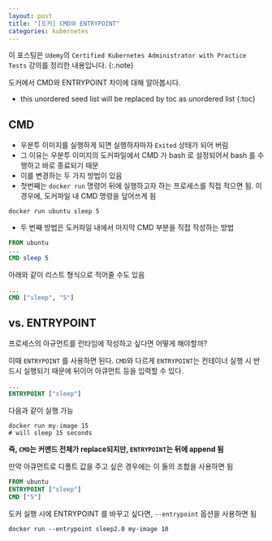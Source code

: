 ```yaml
---
layout: post
title: "[도커] CMD와 ENTRYPOINT"
categories: kubernetes
---
```


이 포스팅은 `Udemy`의 `Certified Kubernetes Administrator with Practice Tests` 강의를 정리한 내용입니다.
{:.note}

도커에서 CMD와 ENTRYPOINT 차이에 대해 알아봅시다.

* this unordered seed list will be replaced by toc as unordered list
{:toc}

## CMD

- 우분투 이미지를 실행하게 되면 실행하자마자 `Exited` 상태가 되어 버림
- 그 이유는 우분투 이미지의 도커파일에서 CMD 가 bash 로 설정되어서 bash 를 수행하고 바로 종료되기 때문
- 이를 변경하는 두 가지 방법이 있음
- 첫번째는 `docker run` 명령어 뒤에 실행하고자 하는 프로세스를 직접 적으면 됨. 이 경우에, 도커파일 내 CMD 명령을 덮어쓰게 됨

```
docker run ubuntu sleep 5
```

- 두 번째 방법은 도커파일 내에서 마지막 CMD 부분을 직접 작성하는 방법

```Dockerfile
FROM ubuntu
...
CMD sleep 5
```

아래와 같이 리스트 형식으로 적어줄 수도 있음

```Dockerfile
...
CMD ["sleep", "5"]
```

## vs. ENTRYPOINT

프로세스의 아규먼트를 런타임에 작성하고 싶다면 어떻게 해야할까?


이때 `ENTRYPOINT` 를 사용하면 된다. `CMD`와 다르게 `ENTRYPOINT`는 컨테이너 실행 시 반드시 실행되기 때문에 뒤이어 아큐먼트 등을 입력할 수 있다.

```Dockerfile
...
ENTRYPOINT ["sleep"]
```

다음과 같이 실행 가능

```
docker run my-image 15
# will sleep 15 seconds
```

**즉, `CMD`는 커맨드 전체가 replace되지만, `ENTRYPOINT`는 뒤에 append 됨**


만약 아큐먼트로 디폴트 값을 주고 싶은 경우에는 이 둘의 조합을 사용하면 됨

```Dockerfile
FROM ubuntu
ENTRYPOINT ["sleep"]
CMD ["5"]
```

도커 실행 시에 ENTRYPOINT 를 바꾸고 싶다면, `--entrypoint` 	옵션을 사용하면 됨

```
docker run --entrypoint sleep2.0 my-image 10
```

